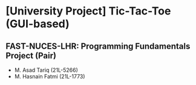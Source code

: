 # [University Project] Tic-Tac-Toe (GUI-based)
FAST-NUCES-LHR: Programming Fundamentals Project (Pair)
---
+ M. Asad Tariq (21L-5266)
+ M. Hasnain Fatmi (21L-1773)

